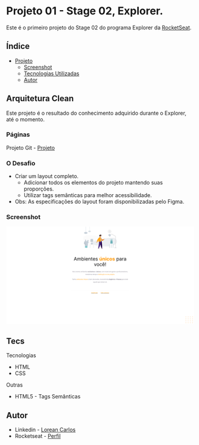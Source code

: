 # Projeto 01 - Stage 02, Explorer.

Este é o primeiro projeto do Stage 02 do programa Explorer da [RocketSeat](rocketseat.com.br/).

## Índice

- [Projeto](#Arquitetura-Clean)
  - [Screenshot](#screenshot)
  - [Tecnologias Utilizadas](#tecs)
  - [Autor](#autor)

## Arquitetura Clean

Este projeto é o resultado do conhecimento adquirido durante o Explorer, até o momento.  

### Páginas

Projeto Git - [Projeto](https://loreancarlos.github.io/Arquitetura-Clean/)

### O Desafio

- Criar um layout completo.
    - Adicionar todos os elementos do projeto mantendo suas proporções.
    - Utilizar tags semânticas para melhor acessibilidade.
- Obs: As especificações do layout foram disponibilizadas pelo Figma.

### Screenshot

![](./img/screenshot.png)

## Tecs

Tecnologias

- HTML
- CSS

Outras

- HTML5 - Tags Semânticas

## Autor

- Linkedin - [Lorean Carlos](https://www.linkedin.com/in/lorean-carlos-fernandes-soares-03220121a/)
- Rocketseat - [Perfil](https://app.rocketseat.com.br/me/loreancarlos)